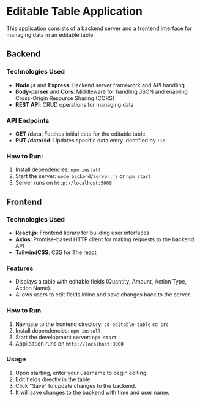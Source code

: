 # Editable Table Application

This application consists of a backend server and a frontend interface for managing data in an editable table.

## Backend

### Technologies Used
- **Node.js** and **Express**: Backend server framework and API handling
- **Body-parser** and **Cors**: Middleware for handling JSON and enabling Cross-Origin Resource Sharing (CORS)
- **REST API**: CRUD operations for managing data

### API Endpoints

- **GET /data**: Fetches initial data for the editable table.
- **PUT /data/:id**: Updates specific data entry identified by `:id`.

### How to Run:
1. Install dependencies: `npm install`
2. Start the server: `node backend/server.js` or `npm start`
3. Server runs on `http://localhost:5000`

## Frontend

### Technologies Used
- **React.js**: Frontend library for building user interfaces
- **Axios**: Promise-based HTTP client for making requests to the backend API
- **TailwindCSS**: CSS for The react

### Features
- Displays a table with editable fields (Quantity, Amount, Action Type, Action Name).
- Allows users to edit fields inline and save changes back to the server.

### How to Run
1. Navigate to the frontend directory: `cd editable-table` `cd src`
2. Install dependencies: `npm install`
3. Start the development server: `npm start`
4. Application runs on `http://localhost:3000`

### Usage
1. Upon starting, enter your username to begin editing.
2. Edit fields directly in the table.
3. Click "Save" to update changes to the backend.
4. It will save changes to the backend with time and user name.
